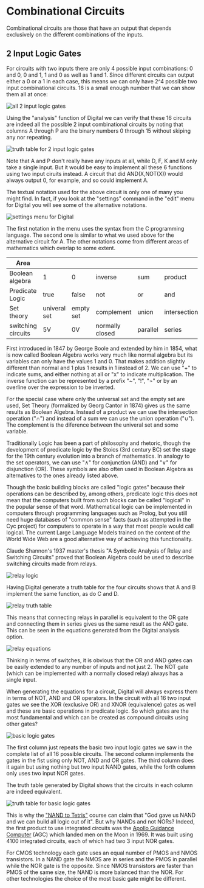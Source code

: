 # Combinational Circuits

Combinational circuits are those that have an output that depends exclusively on the different combinations of the inputs.

## 2 Input Logic Gates

For circuits with two inputs there are only 4 possible input combinations: 0 and 0, 0 and 1, 1 and 0 as well as 1 and 1. Since different circuits can output either a 0 or a 1 in each case, this means we can only have 2^4 possible two input combinational circuits. 16 is a small enough number that we can show them all at once:

![all 2 input logic gates](twoinput.svg)

Using the "analysis" function of Digital we can verify that these 16 circuits are indeed all the possible 2 input combinational circuits by noting that columns A through P are the binary numbers 0 through 15 without skiping any nor repeating.

![truth table for 2 input logic gates](twoinputtable.png)

Note that A and P don't really have any inputs at all, while D, F, K and M only take a single input. But it would be easy to implement all these 6 functions using two input ciruits instead. A circuit that did AND(X,NOT(X)) would always output 0, for example, and so could implement A.

The textual notation used for the above circuit is only one of many you might find. In fact, if you look at the "settings" command in the "edit" menu for Digital you will see some of the alternative notations.

![settings menu for Digital](settingsmenu.png)

The first notation in the menu uses the syntax from the C programming language. The second one is similar to what we used above for the alternative circuit for A. The other notations come from different areas of mathematics which overlap to some extent.

| Area | | | | | |
| --------- | ---- | ----- | ----- | -----| ----- |
| Boolean algebra | 1 | 0 | inverse | sum | product |
| Predicate Logic | true | false | not | or | and |
| Set theory | univeral set | empty set | complement | union | intersection |
| switching circuits | 5V | 0V | normally closed | parallel | series |

First introduced in 1847 by George Boole and extended by him in 1854, what is now called Boolean Algebra works very much like normal algebra but its variables can only have the values 1 and 0. That makes addition slightly different than normal and 1 plus 1 results in 1 instead of 2. We can use "+" to indicate sums, and either nothing at all or "x" to indicate multiplication. The inverse function can be represented by a prefix "~", "!", "¬" or by an overline over the expression to be inverted.

For the special case where only the universal set and the empty set are used, Set Theory (formalized by Georg Cantor in 1874) gives us the same results as Boolean Algebra. Instead of a product we can use the intersection operation ("∩") and instead of a sum we can use the union operation ("∪"). The complement is the diference between the univeral set and some variable.

Traditionally Logic has been a part of philosophy and rhetoric, though the development of predicate logic by the Stoics (3rd century BC) set the stage for the 19th century evolution into a branch of mathematics. In analogy to the set operators, we can use "∧" for conjunction (AND) and "∨" for disjunction (OR). These symbols are also often used in Boolean Algebra as alternatives to the ones already listed above.

Though the basic building blocks are called "logic gates" because their operations can be described by, among others, predicate logic this does not mean that the computers built from such blocks can be called "logical" in the popular sense of that word. Mathematical logic can be implemented in computers through programming languages such as Prolog, but you still need huge databases of "common sense" facts (such as attempted in the Cyc project) for computers to operate in a way that most people would call logical. The current Large Language Models trained on the content of the World Wide Web are a good alternative way of achieving this functionality.

Claude Shannon's 1937 master's thesis "A Symbolic Analysis of Relay and Switching Circuits" proved that Boolean Algebra could be used to describe switching circuits made from relays.

![relay logic](switchlogic.svg)

Having Digital generate a truth table for the four circuits shows that A and B implement the same function, as do C and D.

![relay truth table](switchtable.png)

This means that connecting relays in parallel is equivalent to the OR gate and connecting them in series gives us the same result as the AND gate. This can be seen in the equations generated from the Digital analysis option.

![relay equations](switchequations.png)

Thinking in terms of switches, it is obvious that the OR and AND gates can be easily extended to any number of inputs and not just 2. The NOT gate (which can be implemented with a normally closed relay) always has a single input.

When generating the equations for a circuit, Digital will always express them in terms of NOT, AND and OR operators. In the circuit with all 16 two input gates we see the XOR (exclusive OR) and XNOR (equivalence) gates as well and these are basic operations in predicate logic. So which gates are the most fundamental and which can be created as compound circuits using other gates?

![basic logic gates](basic.svg)

The first column just repeats the basic two input logic gates we saw in the complete list of all 16 possible circuits. The second column implements the gates in the fist using only NOT, AND and OR gates. The third column does it again but using nothing but two input NAND gates, while the forth column only uses two input NOR gates.

The truth table generated by Digital shows that the circuits in each column are indeed equivalent.

![truth table for basic logic gates](basictable.png)

This is why the ["NAND to Tetris"](https://www.nand2tetris.org/) course can claim that "God gave us NAND and we can build all logic out of it". But why NANDs and not NORs? Indeed, the first product to use integrated circuits was the [Apollo Guidance Computer](https://en.wikipedia.org/wiki/Apollo_Guidance_Computer) (AGC) which landed men on the Moon in 1969. It was built using 4100 integrated circuits, each of which had two 3 input NOR gates.

For CMOS technology each gate uses an equal number of PMOS and NMOS transistors. In a NAND gate the NMOS are in series and the PMOS in parallel while the NOR gate is the opposite. Since NMOS transistors are faster than PMOS of the same size, the NAND is more balanced than the NOR. For other technologies the choice of the most basic gate might be different.